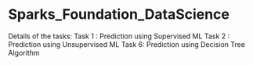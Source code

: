 # Sparks_Foundation_DataScience
Details of the tasks:
 Task 1 : Prediction using Supervised ML
 Task 2 : Prediction using Unsupervised ML
 Task 6: Prediction using Decision Tree Algorithm
